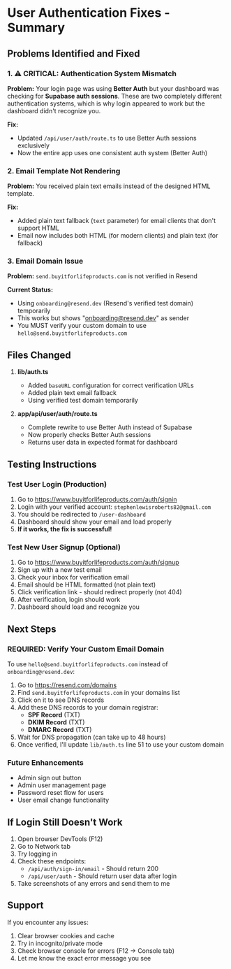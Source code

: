 # User Authentication Fixes - Summary

## Problems Identified and Fixed

### 1. ⚠️ CRITICAL: Authentication System Mismatch
**Problem:** Your login page was using **Better Auth** but your dashboard was checking for **Supabase auth sessions**. These are two completely different authentication systems, which is why login appeared to work but the dashboard didn't recognize you.

**Fix:**
- Updated `/api/user/auth/route.ts` to use Better Auth sessions exclusively
- Now the entire app uses one consistent auth system (Better Auth)

### 2. Email Template Not Rendering
**Problem:** You received plain text emails instead of the designed HTML template.

**Fix:**
- Added plain text fallback (`text` parameter) for email clients that don't support HTML
- Email now includes both HTML (for modern clients) and plain text (for fallback)

### 3. Email Domain Issue
**Problem:** `send.buyitforlifeproducts.com` is not verified in Resend

**Current Status:**
- Using `onboarding@resend.dev` (Resend's verified test domain) temporarily
- This works but shows "onboarding@resend.dev" as sender
- You MUST verify your custom domain to use `hello@send.buyitforlifeproducts.com`

## Files Changed

1. **lib/auth.ts**
   - Added `baseURL` configuration for correct verification URLs
   - Added plain text email fallback
   - Using verified test domain temporarily

2. **app/api/user/auth/route.ts**
   - Complete rewrite to use Better Auth instead of Supabase
   - Now properly checks Better Auth sessions
   - Returns user data in expected format for dashboard

## Testing Instructions

### Test User Login (Production)

1. Go to https://www.buyitforlifeproducts.com/auth/signin
2. Login with your verified account: `stephenlewisroberts82@gmail.com`
3. You should be redirected to `/user-dashboard`
4. Dashboard should show your email and load properly
5. **If it works, the fix is successful!**

### Test New User Signup (Optional)

1. Go to https://www.buyitforlifeproducts.com/auth/signup
2. Sign up with a new test email
3. Check your inbox for verification email
4. Email should be HTML formatted (not plain text)
5. Click verification link - should redirect properly (not 404)
6. After verification, login should work
7. Dashboard should load and recognize you

## Next Steps

### REQUIRED: Verify Your Custom Email Domain

To use `hello@send.buyitforlifeproducts.com` instead of `onboarding@resend.dev`:

1. Go to https://resend.com/domains
2. Find `send.buyitforlifeproducts.com` in your domains list
3. Click on it to see DNS records
4. Add these DNS records to your domain registrar:
   - **SPF Record** (TXT)
   - **DKIM Record** (TXT)
   - **DMARC Record** (TXT)
5. Wait for DNS propagation (can take up to 48 hours)
6. Once verified, I'll update `lib/auth.ts` line 51 to use your custom domain

### Future Enhancements

- Admin sign out button
- Admin user management page
- Password reset flow for users
- User email change functionality

## If Login Still Doesn't Work

1. Open browser DevTools (F12)
2. Go to Network tab
3. Try logging in
4. Check these endpoints:
   - `/api/auth/sign-in/email` - Should return 200
   - `/api/user/auth` - Should return user data after login
5. Take screenshots of any errors and send them to me

## Support

If you encounter any issues:
1. Clear browser cookies and cache
2. Try in incognito/private mode
3. Check browser console for errors (F12 → Console tab)
4. Let me know the exact error message you see
